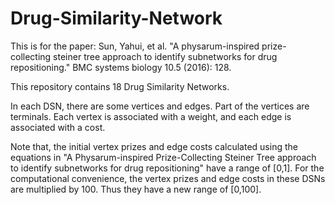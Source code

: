 # Drug-Similarity-Network

This is for the paper: Sun, Yahui, et al. "A physarum-inspired prize-collecting steiner tree approach to identify subnetworks for drug repositioning." BMC systems biology 10.5 (2016): 128.

This repository contains 18 Drug Similarity Networks.

In each DSN, there are some vertices and edges. Part of the vertices are terminals. Each vertex is associated with a weight, and each edge is associated with a cost.

Note that, the initial vertex prizes and edge costs calculated using the equations in "A Physarum-inspired Prize-Collecting Steiner Tree approach to identify subnetworks for drug repositioning" have a range of [0,1]. For the computational convenience, the vertex prizes and edge costs in these DSNs are multiplied by 100. Thus they have a new range of [0,100].

